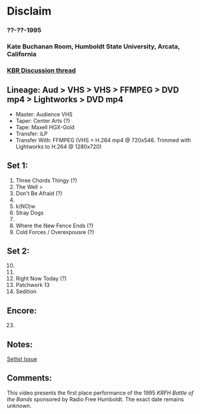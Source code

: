 # Disclaim
### ??-??-1995
### Kate Buchanan Room, Humboldt State University, Arcata, California
### [KBR Discussion thread](https://github.com/iLPdev/disclaim/discussions/12) 

## Lineage: Aud > VHS > VHS > FFMPEG > DVD mp4 > Lightworks > DVD mp4

* Master: Audience VHS 
* Taper: Center Arts (?)
* Tape: Maxell HGX-Gold
* Transfer: iLP
* Transfer With: FFMPEG (VHS > H.264 mp4 @ 720x546. Trimmed with Lightworks to H.264 @ 1280x720)  

## Set 1:

1. Three Chords Thingy (?)
2. The Well >
3. Don't Be Afraid (?)
4. 
5. k(NO)w
6. Stray Dogs
7. 
8. Where the New Fence Ends (?)
9. Cold Forces / Overexpousre (?)

## Set 2:

10.
11.
12. Right Now Today (?)
13. Patchwork 13
14. Sedition

## Encore:

23.

## Notes:
[Setlist Issue](https://github.com/iLPdev/disclaim/issues/10)

## Comments:
This video presents the first place performance of the 1995 _KRFH Battle of the Bands_ sponsored by Radio Free Humboldt. The exact date remains unknown. 
